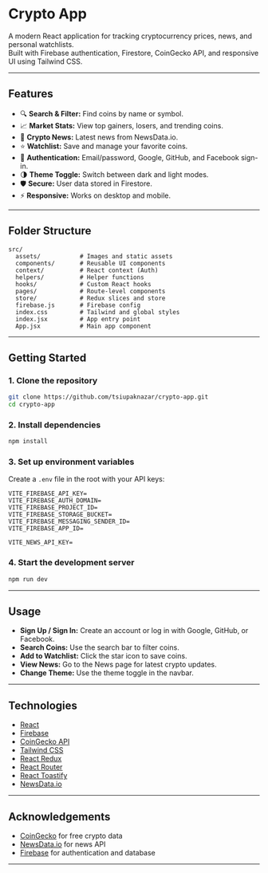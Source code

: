 # Crypto App

A modern React application for tracking cryptocurrency prices, news, and personal watchlists.  
Built with Firebase authentication, Firestore, CoinGecko API, and responsive UI using Tailwind CSS.

---

## Features

- 🔍 **Search & Filter:** Find coins by name or symbol.
- 📈 **Market Stats:** View top gainers, losers, and trending coins.
- 📰 **Crypto News:** Latest news from NewsData.io.
- ⭐ **Watchlist:** Save and manage your favorite coins.
- 👤 **Authentication:** Email/password, Google, GitHub, and Facebook sign-in.
- 🌗 **Theme Toggle:** Switch between dark and light modes.
- 🛡️ **Secure:** User data stored in Firestore.
- ⚡ **Responsive:** Works on desktop and mobile.

---

## Folder Structure

```
src/
  assets/           # Images and static assets
  components/       # Reusable UI components
  context/          # React context (Auth)
  helpers/          # Helper functions
  hooks/            # Custom React hooks
  pages/            # Route-level components
  store/            # Redux slices and store
  firebase.js       # Firebase config
  index.css         # Tailwind and global styles
  index.jsx         # App entry point
  App.jsx           # Main app component
```

---

## Getting Started

### 1. Clone the repository

```bash
git clone https://github.com/tsiupaknazar/crypto-app.git
cd crypto-app
```

### 2. Install dependencies

```bash
npm install
```

### 3. Set up environment variables

Create a `.env` file in the root with your API keys:

```
VITE_FIREBASE_API_KEY=
VITE_FIREBASE_AUTH_DOMAIN=
VITE_FIREBASE_PROJECT_ID=
VITE_FIREBASE_STORAGE_BUCKET=
VITE_FIREBASE_MESSAGING_SENDER_ID=
VITE_FIREBASE_APP_ID=

VITE_NEWS_API_KEY=
```

### 4. Start the development server

```bash
npm run dev
```

---

## Usage

- **Sign Up / Sign In:** Create an account or log in with Google, GitHub, or Facebook.
- **Search Coins:** Use the search bar to filter coins.
- **Add to Watchlist:** Click the star icon to save coins.
- **View News:** Go to the News page for latest crypto updates.
- **Change Theme:** Use the theme toggle in the navbar.

---

## Technologies

- [React](https://react.dev/)
- [Firebase](https://firebase.google.com/)
- [CoinGecko API](https://www.coingecko.com/en/api)
- [Tailwind CSS](https://tailwindcss.com/)
- [React Redux](https://react-redux.js.org/)
- [React Router](https://reactrouter.com/)
- [React Toastify](https://fkhadra.github.io/react-toastify/)
- [NewsData.io](https://newsdata.io/)

---

## Acknowledgements

- [CoinGecko](https://www.coingecko.com/en/api) for free crypto data
- [NewsData.io](https://newsdata.io/) for news API
- [Firebase](https://firebase.google.com/) for authentication and database

---